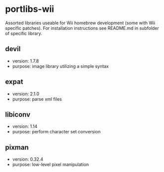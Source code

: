 portlibs-wii
============

Assorted libraries useable for Wii homebrew development (some with Wii specific
patches). For installation instructions see README.md in subfolder of specific
library.


devil
-----

* version: 1.7.8
* purpose: image library utilizing a simple syntax


expat
-----

* version: 2.1.0
* purpose: parse xml files


libiconv
--------

* version: 1.14
* purpose: perform character set conversion


pixman
------

* version: 0.32.4
* purpose: low-level pixel manipulation

